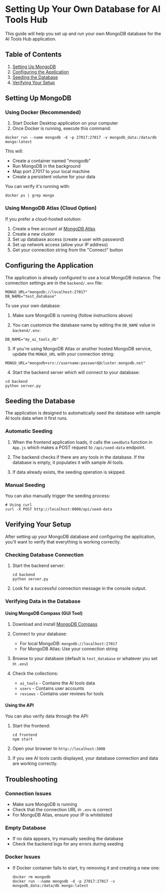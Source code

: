 # Setting Up Your Own Database for AI Tools Hub

This guide will help you set up and run your own MongoDB database for the AI Tools Hub application.

## Table of Contents

1. [Setting Up MongoDB](#setting-up-mongodb)
2. [Configuring the Application](#configuring-the-application)
3. [Seeding the Database](#seeding-the-database)
4. [Verifying Your Setup](#verifying-your-setup)

## Setting Up MongoDB

### Using Docker (Recommended)

1. Start Docker Desktop application on your computer
2. Once Docker is running, execute this command:

```
docker run --name mongodb -d -p 27017:27017 -v mongodb_data:/data/db mongo:latest
```

This will:
- Create a container named "mongodb"
- Run MongoDB in the background
- Map port 27017 to your local machine
- Create a persistent volume for your data

You can verify it's running with:
```
docker ps | grep mongo
```

### Using MongoDB Atlas (Cloud Option)

If you prefer a cloud-hosted solution:

1. Create a free account at [MongoDB Atlas](https://www.mongodb.com/cloud/atlas)
2. Create a new cluster
3. Set up database access (create a user with password)
4. Set up network access (allow your IP address)
5. Get your connection string from the "Connect" button

## Configuring the Application

The application is already configured to use a local MongoDB instance. The connection settings are in the `backend/.env` file:

```
MONGO_URL="mongodb://localhost:27017"
DB_NAME="test_database"
```

To use your own database:

1. Make sure MongoDB is running (follow instructions above)

2. You can customize the database name by editing the `DB_NAME` value in `backend/.env`:

```
DB_NAME="my_ai_tools_db"
```

3. If you're using MongoDB Atlas or another hosted MongoDB service, update the `MONGO_URL` with your connection string:

```
MONGO_URL="mongodb+srv://username:password@cluster.mongodb.net"
```

4. Start the backend server which will connect to your database:

```
cd backend
python server.py
```

## Seeding the Database

The application is designed to automatically seed the database with sample AI tools data when it first runs.

### Automatic Seeding

1. When the frontend application loads, it calls the `seedData` function in `App.js` which makes a POST request to `/api/seed-data` endpoint.

2. The backend checks if there are any tools in the database. If the database is empty, it populates it with sample AI tools.

3. If data already exists, the seeding operation is skipped.

### Manual Seeding

You can also manually trigger the seeding process:

```
# Using curl
curl -X POST http://localhost:8000/api/seed-data
```

## Verifying Your Setup

After setting up your MongoDB database and configuring the application, you'll want to verify that everything is working correctly.

### Checking Database Connection

1. Start the backend server:
   ```
   cd backend
   python server.py
   ```

2. Look for a successful connection message in the console output.

### Verifying Data in the Database

#### Using MongoDB Compass (GUI Tool)

1. Download and install [MongoDB Compass](https://www.mongodb.com/products/compass)

2. Connect to your database:
   - For local MongoDB: `mongodb://localhost:27017`
   - For MongoDB Atlas: Use your connection string

3. Browse to your database (default is `test_database` or whatever you set in `.env`)

4. Check the collections:
   - `ai_tools` - Contains the AI tools data
   - `users` - Contains user accounts
   - `reviews` - Contains user reviews for tools

#### Using the API

You can also verify data through the API:

1. Start the frontend:
   ```
   cd frontend
   npm start
   ```

2. Open your browser to `http://localhost:3000`

3. If you see AI tools cards displayed, your database connection and data are working correctly.

## Troubleshooting

### Connection Issues

- Make sure MongoDB is running
- Check that the connection URL in `.env` is correct
- For MongoDB Atlas, ensure your IP is whitelisted

### Empty Database

- If no data appears, try manually seeding the database
- Check the backend logs for any errors during seeding

### Docker Issues

- If Docker container fails to start, try removing it and creating a new one:
  ```
  docker rm mongodb
  docker run --name mongodb -d -p 27017:27017 -v mongodb_data:/data/db mongo:latest
  ```